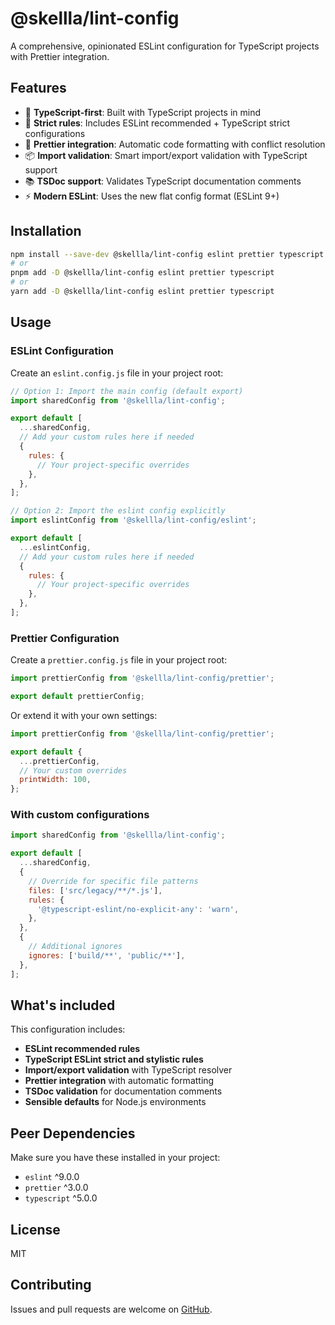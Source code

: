 # @skellla/lint-config

A comprehensive, opinionated ESLint configuration for TypeScript projects with Prettier integration.

## Features

- 🎯 **TypeScript-first**: Built with TypeScript projects in mind
- 🔧 **Strict rules**: Includes ESLint recommended + TypeScript strict configurations
- 🎨 **Prettier integration**: Automatic code formatting with conflict resolution
- 📦 **Import validation**: Smart import/export validation with TypeScript support
- 📚 **TSDoc support**: Validates TypeScript documentation comments
- ⚡ **Modern ESLint**: Uses the new flat config format (ESLint 9+)

## Installation

```bash
npm install --save-dev @skellla/lint-config eslint prettier typescript
# or
pnpm add -D @skellla/lint-config eslint prettier typescript
# or
yarn add -D @skellla/lint-config eslint prettier typescript
```

## Usage

### ESLint Configuration

Create an `eslint.config.js` file in your project root:

```javascript
// Option 1: Import the main config (default export)
import sharedConfig from '@skellla/lint-config';

export default [
  ...sharedConfig,
  // Add your custom rules here if needed
  {
    rules: {
      // Your project-specific overrides
    },
  },
];
```

```javascript
// Option 2: Import the eslint config explicitly
import eslintConfig from '@skellla/lint-config/eslint';

export default [
  ...eslintConfig,
  // Add your custom rules here if needed
  {
    rules: {
      // Your project-specific overrides
    },
  },
];
```

### Prettier Configuration

Create a `prettier.config.js` file in your project root:

```javascript
import prettierConfig from '@skellla/lint-config/prettier';

export default prettierConfig;
```

Or extend it with your own settings:

```javascript
import prettierConfig from '@skellla/lint-config/prettier';

export default {
  ...prettierConfig,
  // Your custom overrides
  printWidth: 100,
};
```

### With custom configurations

```javascript
import sharedConfig from '@skellla/lint-config';

export default [
  ...sharedConfig,
  {
    // Override for specific file patterns
    files: ['src/legacy/**/*.js'],
    rules: {
      '@typescript-eslint/no-explicit-any': 'warn',
    },
  },
  {
    // Additional ignores
    ignores: ['build/**', 'public/**'],
  },
];
```

## What's included

This configuration includes:

- **ESLint recommended rules**
- **TypeScript ESLint strict and stylistic rules**
- **Import/export validation** with TypeScript resolver
- **Prettier integration** with automatic formatting
- **TSDoc validation** for documentation comments
- **Sensible defaults** for Node.js environments

## Peer Dependencies

Make sure you have these installed in your project:

- `eslint` ^9.0.0
- `prettier` ^3.0.0
- `typescript` ^5.0.0

## License

MIT

## Contributing

Issues and pull requests are welcome on [GitHub](https://github.com/SkeLLLa/eslint-config).

